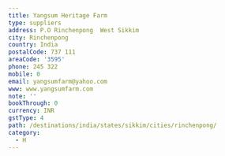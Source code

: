 ```yaml
---
title: Yangsum Heritage Farm
type: suppliers
address: P.O Rinchenpong  West Sikkim
city: Rinchenpong
country: India
postalCode: 737 111
areaCode: '3595'
phone: 245 322
mobile: 0
email: yangsumfarm@yahoo.com
www: www.yangsumfarm.com
note: ''
bookThrough: 0
currency: INR
gstType: 4
path: /destinations/india/states/sikkim/cities/rinchenpong/
category:
  - H
---
```


